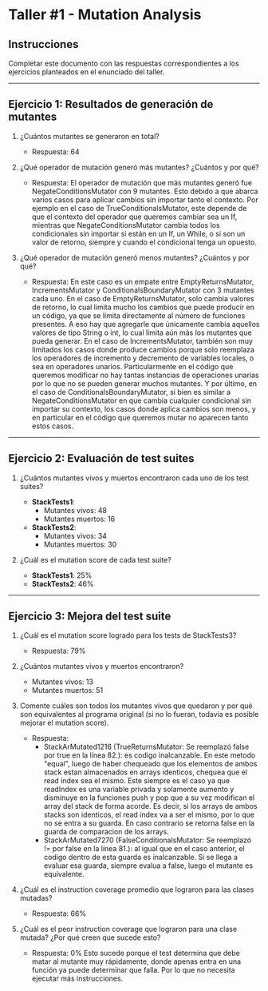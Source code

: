 # Taller #1 - Mutation Analysis

## Instrucciones
Completar este documento con las respuestas correspondientes a los ejercicios planteados en el enunciado del taller.

---

## Ejercicio 1: Resultados de generación de mutantes

1. ¿Cuántos mutantes se generaron en total?
   - Respuesta: 64

2. ¿Qué operador de mutación generó más mutantes? ¿Cuántos y por qué?
   - Respuesta: El operador de mutación que más mutantes generó fue NegateConditionsMutator con 9 mutantes.
   Esto debido a que abarca varios casos para aplicar cambios sin importar tanto el contexto. 
   Por ejemplo en el caso de TrueConditionalsMutator, este depende de que el contexto del operador que queremos cambiar sea un If,
   mientras que NegateConditionsMutator cambia todos los condicionales sin importar si están en un If, un While, o si son un valor de retorno, 
   siempre y cuando el condicional tenga un opuesto.

3. ¿Qué operador de mutación generó menos mutantes? ¿Cuántos y por qué?
   - Respuesta: En este caso es un empate entre EmptyReturnsMutator, IncrementsMutator y ConditionalsBoundaryMutator con 3 mutantes cada uno.
   En el caso de EmptyReturnsMutator, solo cambia valores de retorno, lo cual limita mucho los cambios que puede producir en un código, ya que se limita directamente al número de funciones presentes.
   A eso hay que agregarle que únicamente cambia aquellos valores de tipo String o int, lo cual limita aún más los mutantes que pueda generar.
   En el caso de IncrementsMutator, también son muy limitados los casos donde produce cambios porque solo reemplaza los operadores de incremento y decremento de variables locales, o sea en operadores unarios.
   Particularmente en el código que queremos modificar no hay tantas instancias de operaciones unarias por lo que no se pueden generar muchos mutantes.
   Y por último, en el caso de ConditionalsBoundaryMutator, si bien es similar a NegateConditionsMutator en que cambia cualquier condicional sin importar su contexto,
   los casos donde aplica cambios son menos, y en particular en el código que queremos mutar no aparecen tanto estos casos.

---

## Ejercicio 2: Evaluación de test suites

1. ¿Cuántos mutantes vivos y muertos encontraron cada uno de los test suites?
   - **StackTests1**:
     - Mutantes vivos: 48
     - Mutantes muertos: 16
   - **StackTests2**:
     - Mutantes vivos: 34
     - Mutantes muertos: 30

2. ¿Cuál es el mutation score de cada test suite?
   - **StackTests1**: 25%
   - **StackTests2**: 46%

---

## Ejercicio 3: Mejora del test suite

1. ¿Cuál es el mutation score logrado para los tests de StackTests3?
   - Respuesta: 79%

2. ¿Cuántos mutantes vivos y muertos encontraron?
   - Mutantes vivos: 13
   - Mutantes muertos: 51

3. Comente cuáles son todos los mutantes vivos que quedaron y por qué son equivalentes al programa original (si no lo fueran, todavía es posible mejorar el mutation score).
   - Respuesta:
      - StackArMutated1216 (TrueReturnsMutator: Se reemplazó false por true en la línea 82.): es codigo inalcanzable. En este metodo "equal", luego de haber chequeado que los elementos de ambos stack estan almacenados en arrays identicos, chequea que el read index sea el mismo. Este siempre es el caso ya que readIndex es una variable privada y solamente aumento y disminuye en la funciones push y pop que a su vez modifican el array del stack de forma acorde. Es decir, si los arrays de ambos stacks son identicos, el read index va a ser el mismo, por lo que no se entra a su guarda. En caso contrario se retorna false en la guarda de comparacion de los arrays.
      - StackArMutated7270 (FalseConditionalsMutator: Se reemplazó != por false en la línea 81.): al igual que en el caso anterior, el codigo dentro de esta guarda es inalcanzable. Si se llega a evaluar esa guarda, siempre evalua a false, luego el mutante es equivalente.

4. ¿Cuál es el instruction coverage promedio que lograron para las clases mutadas?
   - Respuesta: 66%

5. ¿Cuál es el peor instruction coverage que lograron para una clase mutada? ¿Por qué creen que sucede esto?
   - Respuesta: 0% 
   Esto sucede porque el test determina que debe matar al mutante muy rápidamente, donde apenas entra en una función ya puede determinar que falla. Por lo que no necesita ejecutar más instrucciones.
